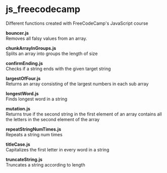 # js_freecodecamp
Different functions created with FreeCodeCamp's JavaScript course
<p>
<b>bouncer.js</b><br>
Removes all falsy values from an array.
</p>

<p>
<b>chunkArrayInGroups.js</b><br>
Splits an array into groups the length of size
</p>

<p>
<b>confirmEnding.js</b><br>
Checks if a string ends with the given target string
</p>

<p>
<b>largestOfFour.js</b><br>
Returns an array consisting of the largest numbers in each sub array
</p>

<p>
<b>longestWord.js</b><br>
Finds longest word in a string
</p>

<p>
<b>mutation.js</b><br>
Returns true if the second string in the first element of an array contains all the letters in the second element of the array
</p>

<p>
<b>repeatStringNumTimes.js</b><br>
Repeats a string num times
</p>

<p>
<b>titleCase.js</b><br>
Capitalizes the first letter in every word in a string
</p>

<p>
<b>truncateString.js</b><br>
Truncates a string according to length
</p>
